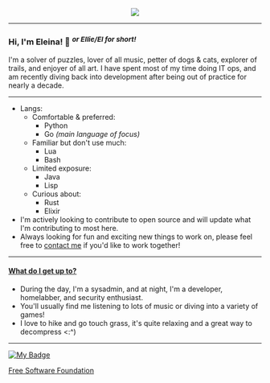 <p align="center">
  <a href="https://skillicons.dev">
    <img src="https://skillicons.dev/icons?i=python,go,githubactions,docker,pycharm,emacs,git,cloudflare,linux,lua,bash" />
  </a>
</p>

---

### Hi, I'm Eleina! 👋 <sup> *or Ellie/El for short!* </sup>
I'm a solver of puzzles, lover of all music, petter of dogs & cats, explorer of trails, and enjoyer of all art. I have spent most of my time doing IT ops, and am recently diving back into development after being out of practice for nearly a decade.

---
<!-- 
- Currently working on: rewriting [~~PacLean~~](https://github.com/eleinah/paclean) (*new name coming soon...*)
- Currently learning: [the Charm suite](https://charm.sh/libs/)
-->
<!-- - If you're interested in seeing the projects I'm most proud of, check out my pinned repos. -->
- Langs:
  - Comfortable & preferred:
    - Python
    - Go *(main language of focus)*
  - Familiar but don't use much:
    - Lua
    - Bash
  - Limited exposure:
    - Java
    - Lisp
  - Curious about:
    - Rust
    - Elixir
- I'm actively looking to contribute to open source and will update what I'm contributing to most here.
- Always looking for fun and exciting new things to work on, please feel free to [contact me](mailto:eleina@member.fsf.org) if you'd like to work together!
<!-- - Looking to get into making 2D games with Godot & learning pixel art sometime in the future -->

---

#### <ins> What do I get up to? </ins>
- During the day, I'm a sysadmin, and at night, I'm a developer, homelabber, and security enthusiast.
- You'll usually find me listening to lots of music or diving into a variety of games!
- I love to hike and go touch grass, it's quite relaxing and a great way to decompress <:^)
<!-- - Check out [my blog](https://eleina.dev/blog) for more -->

---

[![My Badge](https://static.fsf.org/nosvn/associate/crm/6926091.png)](https://my.fsf.org/join?referrer=6926091)

[Free Software Foundation](https://www.fsf.org)
